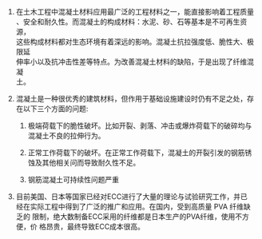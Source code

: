 

1. 在土木工程中混凝土材料应用最广泛的工程材料之一，能直接影响着工程质量  
   、安全和耐久性。而混凝土的构成材料：水泥、砂、石等基本是不可再生资源，  
   这些构成材料都对生态环境有着深远的影响。混凝土抗拉强度低、脆性大、极限延  
   伸率小以及抗冲击性差等特点。为改善混凝土材料的缺陷，于是出现了纤维混凝  
   土。

2. 混凝土是一种很优秀的建筑材料，但作用于基础设施建设时仍有不足之处，存在以下三个方面的问题:  
  
    1. 极端荷载下的脆性破坏。比如开裂、剥落、冲击或爆炸荷载下的破碎均与混凝土不良的拉伸行为。
    
    2. 正常工作荷载下的破坏。在正常工作荷载下，混凝土的开裂引发的钢筋锈蚀及其他相关问而导致耐久性不足。 
    
    3. 钢筋混凝土可持续性问题严重 
    
3. 目前美国、日本等国家已经对ECC进行了大量的理论与试验研究工作，并已    经在实际工程中得到了广泛的推广和应用。在国内，受到高质量 PVA 纤维缺乏的    限制，绝大数制备ECC采用的纤维都是日本生产的PVA纤维，使用不方便，价    格昂贵，最终导致ECC成本很高。

 

